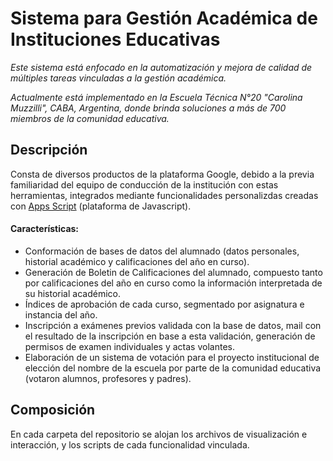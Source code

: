 # Sistema para Gestión Académica de Instituciones Educativas
 
*Este sistema está enfocado en la automatización y mejora de calidad de múltiples tareas vinculadas a la gestión académica.*

*Actualmente está implementado en la Escuela Técnica N°20 "Carolina Muzzilli", CABA, Argentina, donde brinda soluciones a más de 700 miembros de la comunidad educativa.*


## Descripción
Consta de diversos productos de la plataforma Google, debido a la previa familiaridad del equipo de conducción de la institución con estas herramientas, integrados mediante funcionalidades personalizdas creadas con [Apps Script](https://workspace.google.com/intl/es-419_ar/products/apps-script/) (plataforma de Javascript).

#### Características:
- Conformación de bases de datos del alumnado (datos personales, historial académico y calificaciones del año en curso).
- Generación de Boletin de Calificaciones del alumnado, compuesto tanto por calificaciones del año en curso como la información interpretada de su historial académico.
- Índices de aprobación de cada curso, segmentado por asignatura e instancia del año.
- Inscripción a exámenes previos validada con la base de datos, mail con el resultado de la inscripción en  base a esta validación, generación de permisos de examen individuales y actas volantes.
- Elaboración de un sistema de votación para el proyecto institucional de elección del nombre de la escuela por parte de la comunidad educativa (votaron alumnos, profesores y padres).


## Composición

En cada carpeta del repositorio se alojan los archivos de visualización e interacción, y los scripts de cada funcionalidad vinculada. 



